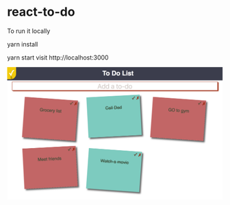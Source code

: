 # react-to-do
To run it locally

yarn install

yarn start
visit http://localhost:3000

![Main](/screenshots/To-Do.png?raw=true) 
